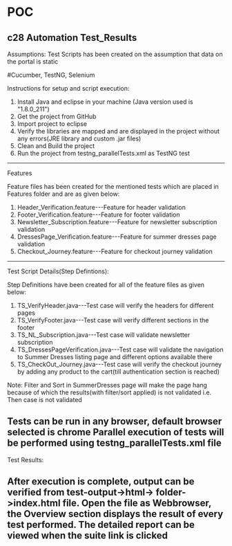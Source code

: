# POC
c28 Automation Test_Results
------------------------------------------------------------------------------------------------------------------------------------
Assumptions: Test Scripts has been created on the assumption that data on the portal is static

#Cucumber, TestNG, Selenium

Instructions for setup and script execution:

1. Install Java and eclipse in your machine (Java version used is "1.8.0_211")
2. Get the project from GitHub
3. Import project to eclipse
4. Verify the libraries are mapped and are displayed in the project without any errors(JRE library and custom .jar files)
5. Clean and Build the project
6. Run the project from testng_parallelTests.xml as TestNG test
---------------------------------------------------------------------------------------------------------------------------------------

Features

Feature files has been created for the mentioned tests which are placed in Features folder and are as given below:

1. Header_Verification.feature---Feature for header validation
2. Footer_Verification.feature---Feature for footer validation
3. Newsletter_Subscription.feature---Feature for newsletter subscription validation
4. DressesPage_Verification.feature---Feature for summer dresses page validation
5. Checkout_Journey.feature---Feature for checkout journey validation

----------------------------------------------------------------------------------------------------------------------------------------

Test Script Details(Step Defintions):

Step Definitions have been created for all of the feature files as given below:

1. TS_VerifyHeader.java---Test case will verify the headers for different pages
2. TS_VerifyFooter.java---Test case will verify different sections in the footer 
3. TS_NL_Subscription.java---Test case will validate newsletter subscription
4. TS_DressesPageVerification.java---Test case will validate the navigation to Summer Dresses listing page and different options available there
5. TS_CheckOut_Journey.java---Test case will verify the checkout journey by adding any product to the cart(till authentication section is reached)

Note: Filter and Sort in SummerDresses page will make the page hang because of which the results(with filter/sort applied) is not validated
i.e. Then case is not validated

Tests can be run in any browser, default browser selected is chrome
Parallel execution of tests will be performed using testng_parallelTests.xml file
----------------------------------------------------------------------------------------------------------------------------------------
Test Results:

After execution is complete, output can be verified from test-output->html-> folder->index.html file.
Open the file as Webbrowser, the Overview section displays the result of every test performed. The detailed report can be viewed when the suite link is clicked
----------------------------------------------------------------------------------------------------------------------------------------
